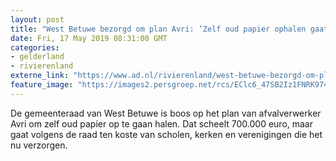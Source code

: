 ```yaml
---
layout: post
title: "West Betuwe bezorgd om plan Avri: ‘Zelf oud papier ophalen gaat ten koste van de verenigingen’"
date: Fri, 17 May 2019 08:31:00 GMT
categories: 
- gelderland 
- rivierenland 
externe_link: "https://www.ad.nl/rivierenland/west-betuwe-bezorgd-om-plan-avri-zelf-oud-papier-ophalen-gaat-ten-koste-van-de-verenigingen~ad179b74/"
feature_image: "https://images2.persgroep.net/rcs/EClc6_47SB2Iz1FNRK974qt2Zn0/diocontent/124089239/_fitwidth/400/?appId=21791a8992982cd8da851550a453bd7f&quality=0.7"
---
```


De gemeenteraad van West Betuwe is boos op het plan van afvalverwerker Avri om zelf oud papier op te gaan halen. Dat scheelt 700.000 euro, maar gaat volgens de raad ten koste van scholen, kerken en verenigingen die het nu verzorgen.
